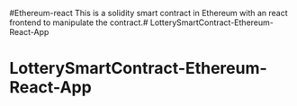 #Ethereum-react
This is a solidity smart contract in Ethereum with an react frontend to manipulate the contract.# LotterySmartContract-Ethereum-React-App
# LotterySmartContract-Ethereum-React-App
